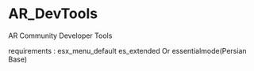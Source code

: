 # AR_DevTools

AR Community Developer Tools

requirements : 
esx_menu_default
es_extended Or essentialmode(Persian Base)

